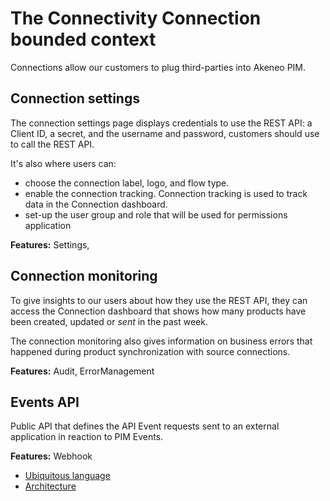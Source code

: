 # The Connectivity Connection bounded context

Connections allow our customers to plug third-parties into Akeneo PIM.

## Connection settings

The connection settings page displays credentials to use the REST API: a Client ID, a secret, and the username and password, customers should use to call the REST API.

It's also where users can:
- choose the connection label, logo, and flow type.
- enable the connection tracking. Connection tracking is used to track data in the Connection dashboard.
- set-up the user group and role that will be used for permissions application

**Features:** Settings,

## Connection monitoring

To give insights to our users about how they use the REST API, they can access the Connection dashboard that shows how many products have been created, updated or _sent_ in the past week.

The connection monitoring also gives information on business errors that happened during product synchronization with source connections.

**Features:** Audit, ErrorManagement
## Events API

Public API that defines the API Event requests sent to an external application in reaction to PIM Events.

**Features:** Webhook

- [Ubiquitous language]('./docs/events_api/ubiquitous_language.md)
- [Architecture](./docs/events_api/webhook_architecture.md)
